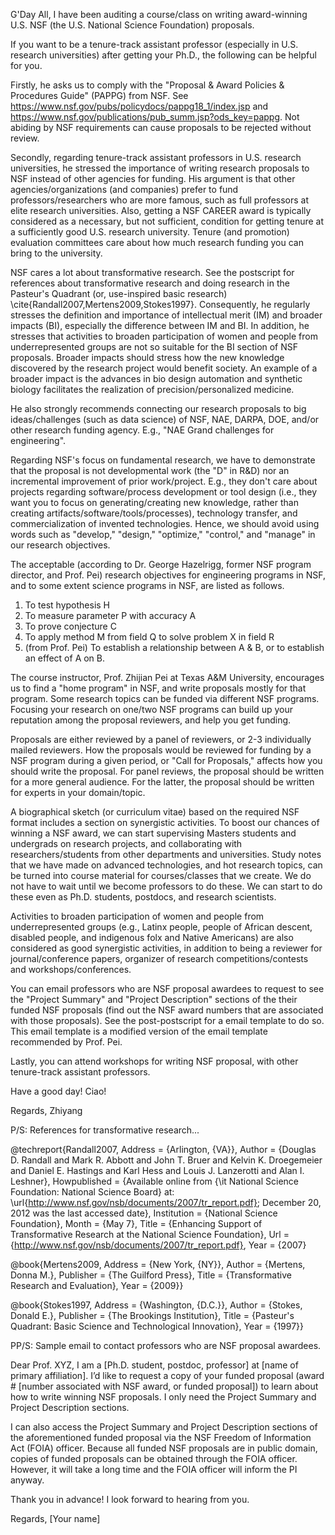 G'Day All,
  I have been auditing a course/class on writing award-winning U.S. NSF (the U.S. National Science Foundation) proposals.

  If you want to be a tenure-track assistant professor (especially in U.S. research universities) after getting your Ph.D., the following can be helpful for you.

  Firstly, he asks us to comply with the "Proposal & Award Policies & Procedures Guide" (PAPPG) from NSF. See https://www.nsf.gov/pubs/policydocs/pappg18_1/index.jsp and https://www.nsf.gov/publications/pub_summ.jsp?ods_key=pappg. Not abiding by NSF requirements can cause proposals to be rejected without review.

  Secondly, regarding tenure-track assistant professors in U.S. research universities, he stressed the importance of writing research proposals to NSF instead of other agencies for funding. His argument is that other agencies/organizations (and companies) prefer to fund professors/researchers who are more famous, such as full professors at elite research universities. Also, getting a NSF CAREER award is typically considered as a necessary, but not sufficient, condition for getting tenure at a sufficiently good U.S. research university. Tenure (and promotion) evaluation committees care about how much research funding you can bring to the university.

  NSF cares a lot about transformative research. See the postscript for references about transformative research and doing research in the Pasteur's Quadrant (or, use-inspired basic research) \cite{Randall2007,Mertens2009,Stokes1997}. Consequently, he regularly stresses the definition and importance of intellectual merit (IM) and broader impacts (BI), especially the difference between IM and BI. In addition, he stresses that activities to broaden participation of women and people from underrepresented groups are not so suitable for the BI section of NSF proposals. Broader impacts should stress how the new knowledge discovered by the research project would benefit society. An example of a broader impact is the advances in bio design automation and synthetic biology facilitates the realization of precision/personalized medicine.

  He also strongly recommends connecting our research proposals to big ideas/challenges (such as data science) of NSF, NAE, DARPA, DOE, and/or other research funding agency. E.g., "NAE Grand challenges for engineering".

  Regarding NSF's focus on fundamental research, we have to demonstrate that the proposal is not developmental work (the "D" in R&D) nor an incremental improvement of prior work/project. E.g., they don't care about projects regarding software/process development or tool design (i.e., they want you to focus on generating/creating new knowledge, rather than creating artifacts/software/tools/processes), technology transfer, and commercialization of invented technologies. Hence, we should avoid using words such as "develop," "design," "optimize," "control," and "manage" in our research objectives.

  The acceptable (according to Dr. George Hazelrigg, former NSF program director, and Prof. Pei) research objectives for engineering programs in NSF, and to some extent science programs in NSF, are listed as follows.
1) To test hypothesis H
2) To measure parameter P with accuracy A
3) To prove conjecture C
4) To apply method M from field Q to solve problem X in field R
5) (from Prof. Pei) To establish a relationship between A & B, or to establish an effect of A on B.

  The course instructor, Prof. Zhijian Pei at Texas A&M University, encourages us to find a "home program" in NSF, and write proposals mostly for that program. Some research topics can be funded via different NSF programs. Focusing your research on one/two NSF programs can build up your reputation among the proposal reviewers, and help you get funding.

  Proposals are either reviewed by a panel of reviewers, or 2-3 individually mailed reviewers. How the proposals would be reviewed for funding by a NSF program during a given period, or "Call for Proposals," affects how you should write the proposal. For panel reviews, the proposal should be written for a more general audience. For the latter, the proposal should be written for experts in your domain/topic.

  A biographical sketch (or curriculum vitae) based on the required NSF format includes a section on synergistic activities. To boost our chances of winning a NSF award, we can start supervising Masters students and undergrads on research projects, and collaborating with researchers/students from other departments and universities. Study notes that we have made on advanced technologies, and hot research topics, can be turned into course material for courses/classes that we create. We do not have to wait until we become professors to do these. We can start to do these even as Ph.D. students, postdocs, and research scientists.

  Activities to broaden participation of women and people from underrepresented groups (e.g., Latinx people, people of African descent, disabled people, and indigenous folx and Native Americans) are also considered as good synergistic activities, in addition to being a reviewer for journal/conference papers, organizer of research competitions/contests and workshops/conferences.

  You can email professors who are NSF proposal awardees to request to see the "Project Summary" and "Project Description" sections of the their funded NSF proposals (find out the NSF award numbers that are associated with those proposals). See the post-postscript for a email template to do so. This email template is a modified version of the email template recommended by Prof. Pei.

  Lastly, you can attend workshops for writing NSF proposal, with other tenure-track assistant professors.

  Have a good day! Ciao!

Regards,
Zhiyang

P/S: References for transformative research...

@techreport{Randall2007,
Address = {Arlington, {VA}},
Author = {Douglas D. Randall and Mark R. Abbott and John T. Bruer and
Kelvin K. Droegemeier and Daniel E. Hastings and Karl Hess and Louis
J. Lanzerotti and Alan I. Leshner},
Howpublished = {Available online from {\it National Science
Foundation: National Science Board} at:
\url{http://www.nsf.gov/nsb/documents/2007/tr_report.pdf}; December
20, 2012 was the last accessed date},
Institution = {National Science Foundation},
Month = {May 7},
Title = {Enhancing Support of Transformative Research at the National
Science Foundation},
Url = {http://www.nsf.gov/nsb/documents/2007/tr_report.pdf},
Year = {2007}

@book{Mertens2009,
Address = {New York, {NY}},
Author = {Mertens, Donna M.},
Publisher = {The Guilford Press},
Title = {Transformative Research and Evaluation},
Year = {2009}}

@book{Stokes1997,
Address = {Washington, {D.C.}},
Author = {Stokes, Donald E.},
Publisher = {The Brookings Institution},
Title = {Pasteur's Quadrant: Basic Science and Technological Innovation},
Year = {1997}}



PP/S: Sample email to contact professors who are NSF proposal awardees.

Dear Prof. XYZ,
  I am a [Ph.D. student, postdoc, professor] at [name of primary affiliation]. I’d like to request a copy of your funded proposal (award # [number associated with NSF award, or funded proposal]) to learn about how to write winning NSF proposals. I only need the Project Summary and Project Description sections.

  I can also access the Project Summary and Project Description sections of the aforementioned funded proposal via the NSF Freedom of Information Act (FOIA) officer. Because all funded NSF proposals are in public domain, copies of funded proposals can be obtained through the FOIA officer. However, it will take a long time and the FOIA officer will inform the PI anyway.

  Thank you in advance! I look forward to hearing from you.

Regards,
[Your name]
